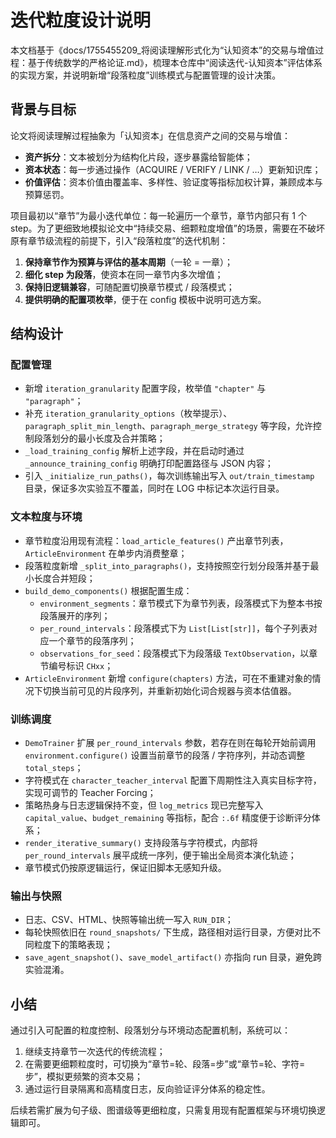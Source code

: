 ﻿# 迭代粒度设计说明

本文档基于《docs/1755455209_将阅读理解形式化为“认知资本”的交易与增值过程：基于传统数学的严格论证.md》，梳理本仓库中“阅读迭代-认知资本”评估体系的实现方案，并说明新增“段落粒度”训练模式与配置管理的设计决策。

## 背景与目标

论文将阅读理解过程抽象为「认知资本」在信息资产之间的交易与增值：

- **资产拆分**：文本被划分为结构化片段，逐步暴露给智能体；
- **资本状态**：每一步通过操作（ACQUIRE / VERIFY / LINK / …）更新知识库；
- **价值评估**：资本价值由覆盖率、多样性、验证度等指标加权计算，兼顾成本与预算惩罚。

项目最初以“章节”为最小迭代单位：每一轮遍历一个章节，章节内部只有 1 个 step。为了更细致地模拟论文中“持续交易、细颗粒度增值”的场景，需要在不破坏原有章节级流程的前提下，引入“段落粒度”的迭代机制：

1. **保持章节作为预算与评估的基本周期**（一轮 = 一章）；
2. **细化 step 为段落**，使资本在同一章节内多次增值；
3. **保持旧逻辑兼容**，可随配置切换章节模式 / 段落模式；
4. **提供明确的配置项枚举**，便于在 config 模板中说明可选方案。

## 结构设计

### 配置管理

- 新增 $\texttt{iteration\_granularity}$ 配置字段，枚举值 $\texttt{"chapter"}$ 与 $\texttt{"paragraph"}$；
- 补充 $\texttt{iteration\_granularity\_options}$（枚举提示）、$\texttt{paragraph\_split\_min\_length}$、$\texttt{paragraph\_merge\_strategy}$ 等字段，允许控制段落划分的最小长度及合并策略；
- $\texttt{\_load\_training\_config}$ 解析上述字段，并在启动时通过 $\texttt{\_announce\_training\_config}$ 明确打印配置路径与 JSON 内容；
- 引入 $\texttt{\_initialize\_run\_paths()}$，每次训练输出写入 $\texttt{out/train\_{timestamp}}$ 目录，保证多次实验互不覆盖，同时在 LOG 中标记本次运行目录。

### 文本粒度与环境

- 章节粒度沿用现有流程：$\texttt{load\_article\_features()}$ 产出章节列表，$\texttt{ArticleEnvironment}$ 在单步内消费整章；
- 段落粒度新增 $\texttt{\_split\_into\_paragraphs()}$，支持按照空行划分段落并基于最小长度合并短段；
- $\texttt{build\_demo\_components()}$ 根据配置生成：
  - $\texttt{environment\_segments}$：章节模式下为章节列表，段落模式下为整本书按段落展开的序列；
  - $\texttt{per\_round\_intervals}$：段落模式下为 $\texttt{List[List[str]]}$，每个子列表对应一个章节的段落序列；
  - $\texttt{observations\_for\_seed}$：段落模式下为段落级 $\texttt{TextObservation}$，以章节编号标识 $\texttt{CHxx}$；
- $\texttt{ArticleEnvironment}$ 新增 $\texttt{configure(chapters)}$ 方法，可在不重建对象的情况下切换当前可见的片段序列，并重新初始化词合规器与资本估值器。

### 训练调度

- $\texttt{DemoTrainer}$ 扩展 $\texttt{per\_round\_intervals}$ 参数，若存在则在每轮开始前调用 $\texttt{environment.configure()}$ 设置当前章节的段落 / 字符序列，并动态调整 $\texttt{total\_steps}$；
- 字符模式在 $\texttt{character\_teacher\_interval}$ 配置下周期性注入真实目标字符，实现可调节的 Teacher Forcing；
- 策略热身与日志逻辑保持不变，但 $\texttt{log\_metrics}$ 现已完整写入 $\texttt{capital\_value}$、$\texttt{budget\_remaining}$ 等指标，配合 $\texttt{:.6f}$ 精度便于诊断评分体系；
- $\texttt{render\_iterative\_summary()}$ 支持段落与字符模式，内部将 $\texttt{per\_round\_intervals}$ 展平成统一序列，便于输出全局资本演化轨迹；
- 章节模式仍按原逻辑运行，保证旧脚本无感知升级。

### 输出与快照

- 日志、CSV、HTML、快照等输出统一写入 $\texttt{RUN\_DIR}$；
- 每轮快照依旧在 $\texttt{round\_snapshots/}$ 下生成，路径相对运行目录，方便对比不同粒度下的策略表现；
- $\texttt{save\_agent\_snapshot()}$、$\texttt{save\_model\_artifact()}$ 亦指向 run 目录，避免跨实验混淆。

## 小结

通过引入可配置的粒度控制、段落划分与环境动态配置机制，系统可以：

1. 继续支持章节一次迭代的传统流程；
2. 在需要更细颗粒度时，可切换为“章节=轮、段落=步”或“章节=轮、字符=步”，模拟更频繁的资本交易；
3. 通过运行目录隔离和高精度日志，反向验证评分体系的稳定性。

后续若需扩展为句子级、图谱级等更细粒度，只需复用现有配置框架与环境切换逻辑即可。
